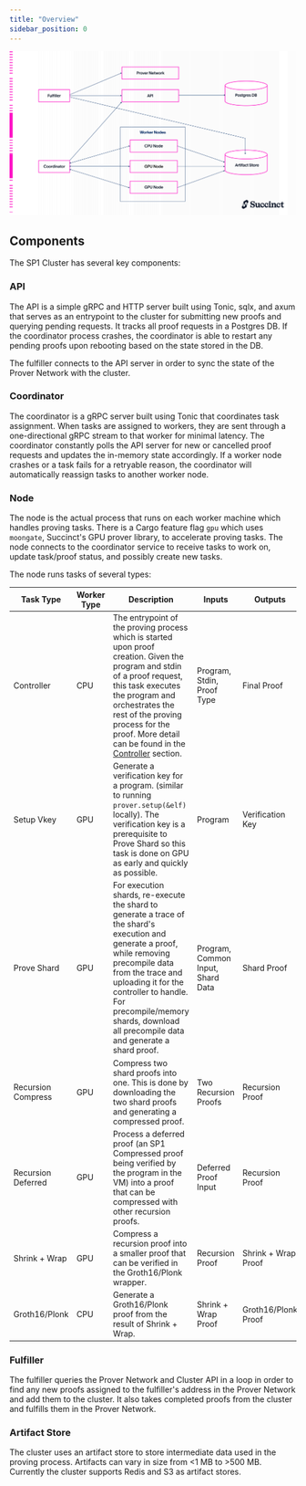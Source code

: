 ```yaml
---
title: "Overview"
sidebar_position: 0
---
```


![Architecture Diagram](./architecture.png)

## Components

The SP1 Cluster has several key components:

### API

The API is a simple gRPC and HTTP server built using Tonic, sqlx, and axum that serves as an entrypoint to the cluster for submitting new proofs and querying pending requests. It tracks all proof requests in a Postgres DB. If the coordinator process crashes, the coordinator is able to restart any pending proofs upon rebooting based on the state stored in the DB.

The fulfiller connects to the API server in order to sync the state of the Prover Network with the cluster.

### Coordinator

The coordinator is a gRPC server built using Tonic that coordinates task assignment. When tasks are assigned to workers, they are sent through a one-directional gRPC stream to that worker for minimal latency. The coordinator constantly polls the API server for new or cancelled proof requests and updates the in-memory state accordingly. If a worker node crashes or a task fails for a retryable reason, the coordinator will automatically reassign tasks to another worker node.

### Node

The node is the actual process that runs on each worker machine which handles proving tasks. There is a Cargo feature flag `gpu` which uses `moongate`, Succinct's GPU prover library, to accelerate proving tasks. The node connects to the coordinator service to receive tasks to work on, update task/proof status, and possibly create new tasks.

The node runs tasks of several types:

| Task Type | Worker Type | Description | Inputs | Outputs |
| --- | --- | --- | --- | --- |
| Controller | CPU | The entrypoint of the proving process which is started upon proof creation. Given the program and stdin of a proof request, this task executes the program and orchestrates the rest of the proving process for the proof. More detail can be found in the [Controller](./controller) section. | Program, Stdin, Proof Type | Final Proof |
| Setup Vkey | GPU | Generate a verification key for a program. (similar to running `prover.setup(&elf)` locally). The verification key is a prerequisite to Prove Shard so this task is done on GPU as early and quickly as possible. | Program | Verification Key |
| Prove Shard | GPU | For execution shards, re-execute the shard to generate a trace of the shard's execution and generate a proof, while removing precompile data from the trace and uploading it for the controller to handle. For precompile/memory shards, download all precompile data and generate a shard proof. | Program, Common Input, Shard Data | Shard Proof |
| Recursion Compress | GPU | Compress two shard proofs into one. This is done by downloading the two shard proofs and generating a compressed proof. | Two Recursion Proofs | Recursion Proof |
| Recursion Deferred | GPU | Process a deferred proof (an SP1 Compressed proof being verified by the program in the VM) into a proof that can be compressed with other recursion proofs. | Deferred Proof Input | Recursion Proof |
| Shrink + Wrap | GPU | Compress a recursion proof into a smaller proof that can be verified in the Groth16/Plonk wrapper. | Recursion Proof | Shrink + Wrap Proof |
| Groth16/Plonk | CPU | Generate a Groth16/Plonk proof from the result of Shrink + Wrap. | Shrink + Wrap Proof | Groth16/Plonk Proof |

### Fulfiller

The fulfiller queries the Prover Network and Cluster API in a loop in order to find any new proofs assigned to the fulfiller's address in the Prover Network and add them to the cluster. It also takes completed proofs from the cluster and fulfills them in the Prover Network.

### Artifact Store

The cluster uses an artifact store to store intermediate data used in the proving process. Artifacts can vary in size from &lt;1 MB to &gt;500 MB. Currently the cluster supports Redis and S3 as artifact stores.
